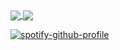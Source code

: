 <a href="https://github.com/Syskey-Alex/github-readme-stats">
  <img align="center" src="https://github-readme-stats.vercel.app/api/top-langs/?username=Syskey-Alex&layout=compact&theme=highcontrast)](https://github.com/Syskey-Alex/github-readme-stats)" />
</a>
<a href="https://github.com/Syskey-Alex/github-readme-stats">
  <img align="center" src="https://github-readme-stats.vercel.app/api?username=Syskey-Alex&show_icons=true&theme=highcontrast&include_all_commits&count_private&disable_animations&border_radius&locale=EN&cache_seconds" />
</a>

[![spotify-github-profile](https://spotify-github-profile.vercel.app/api/view?uid=elite--007&cover_image=true&theme=default&bar_color=53b14f&bar_color_cover=false)](https://github.com/kittinan/spotify-github-profile)


